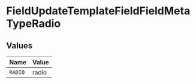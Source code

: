 # FieldUpdateTemplateFieldFieldMetaTypeRadio


## Values

| Name    | Value   |
| ------- | ------- |
| `RADIO` | radio   |